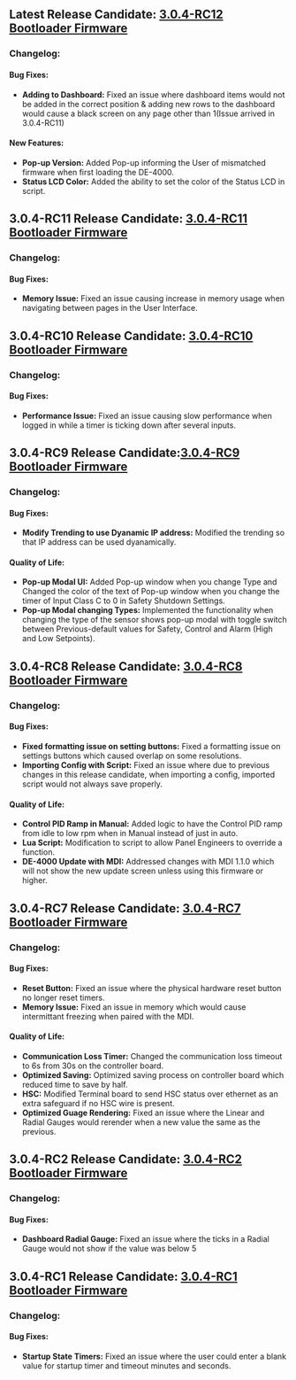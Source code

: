 ## Latest Release Candidate: [3.0.4-RC12 Bootloader Firmware](https://github.com/Altronic-LLC/Altronic-Public-Files/blob/main/DE4000_Firmware_Releases/3.0.4-RC/bootloader_3.0.4-RC12.atf)

### Changelog:

#### Bug Fixes:
- **Adding to Dashboard:** Fixed an issue where dashboard items would not be added in the correct position & adding new rows to the dashboard would cause a black screen on any page other than 1(Issue arrived in 3.0.4-RC11)

#### New Features:
- **Pop-up Version:** Added Pop-up informing the User of mismatched firmware when first loading the DE-4000.
- **Status LCD Color:** Added the ability to set the color of the Status LCD in script.

## 3.0.4-RC11 Release Candidate: [3.0.4-RC11 Bootloader Firmware](https://github.com/Altronic-LLC/Altronic-Public-Files/blob/main/DE4000_Firmware_Releases/3.0.4-RC/bootloader_3.0.4-RC11.atf)

### Changelog:

#### Bug Fixes:
- **Memory Issue:** Fixed an issue causing increase in memory usage when navigating between pages in the User Interface.

## 3.0.4-RC10 Release Candidate: [3.0.4-RC10 Bootloader Firmware](https://github.com/Altronic-LLC/Altronic-Public-Files/blob/main/DE4000_Firmware_Releases/3.0.4-RC/bootloader_3.0.4-RC10.atf)

### Changelog:

#### Bug Fixes:
- **Performance Issue:** Fixed an issue causing slow performance when logged in while a timer is ticking down after several inputs.

## 3.0.4-RC9 Release Candidate:[3.0.4-RC9 Bootloader Firmware](https://github.com/Altronic-LLC/Altronic-Public-Files/blob/main/DE4000_Firmware_Releases/3.0.4-RC/bootloader_3.0.4-RC9.atf)

### Changelog:

#### Bug Fixes:
- **Modify Trending to use Dyanamic IP address:** Modified the trending so that IP address can be used dyanamically.

#### Quality of Life:
- **Pop-up Modal UI:** Added Pop-up window when you change Type and Changed the color of the text of Pop-up window when you change the timer of Input Class C to 0 in Safety Shutdown Settings.
- **Pop-up Modal changing Types:** Implemented the functionality when changing the type of the sensor shows pop-up modal with toggle switch between Previous-default values for Safety, Control and Alarm (High and Low Setpoints).

## 3.0.4-RC8 Release Candidate: [3.0.4-RC8 Bootloader Firmware](https://github.com/Altronic-LLC/Altronic-Public-Files/blob/main/DE4000_Firmware_Releases/3.0.4-RC/bootloader_3.0.4-RC8.atf)

### Changelog:

#### Bug Fixes:
- **Fixed formatting issue on setting buttons:** Fixed a formatting issue on settings buttons which caused overlap on some resolutions.
- **Importing Config with Script:** Fixed an issue where due to previous changes in this release candidate, when importing a config, imported script would not always save properly.

#### Quality of Life:
- **Control PID Ramp in Manual:** Added logic to have the Control PID ramp from idle to low rpm when in Manual instead of just in auto.
- **Lua Script:** Modification to script to allow Panel Engineers to override a function.
- **DE-4000 Update with MDI:** Addressed changes with MDI 1.1.0 which will not show the new update screen unless using this firmware or higher.

## 3.0.4-RC7 Release Candidate: [3.0.4-RC7 Bootloader Firmware](https://github.com/Altronic-LLC/Altronic-Public-Files/blob/main/DE4000_Firmware_Releases/3.0.4-RC/bootloader_3.0.4-RC7.atf)

### Changelog:

#### Bug Fixes:
- **Reset Button:** Fixed an issue where the physical hardware reset button no longer reset timers.
- **Memory Issue:** Fixed an issue in memory which would cause intermittant freezing when paired with the MDI.

#### Quality of Life:
- **Communication Loss Timer:** Changed the communication loss timeout to 6s from 30s on the controller board.
- **Optimized Saving:** Optimized saving process on controller board which reduced time to save by half.
- **HSC:** Modified Terminal board to send HSC status over ethernet as an extra safeguard if no HSC wire is present.
- **Optimized Guage Rendering:** Fixed an issue where the Linear and Radial Gauges would rerender when a new value the same as the previous.


## 3.0.4-RC2 Release Candidate: [3.0.4-RC2 Bootloader Firmware](https://github.com/Altronic-LLC/Altronic-Public-Files/blob/main/DE4000_Firmware_Releases/3.0.4-RC/bootloader_3.0.4-RC2.atf)

### Changelog:

#### Bug Fixes:
- **Dashboard Radial Gauge:** Fixed an issue where the ticks in a Radial Gauge would not show if the value was below 5

## 3.0.4-RC1 Release Candidate: [3.0.4-RC1 Bootloader Firmware](https://github.com/Altronic-LLC/Altronic-Public-Files/blob/main/DE4000_Firmware_Releases/3.0.4-RC/bootloader_3.0.4-RC1.atf)

### Changelog:

#### Bug Fixes:
- **Startup State Timers:** Fixed an issue where the user could enter a blank value for startup timer and timeout minutes and seconds.
